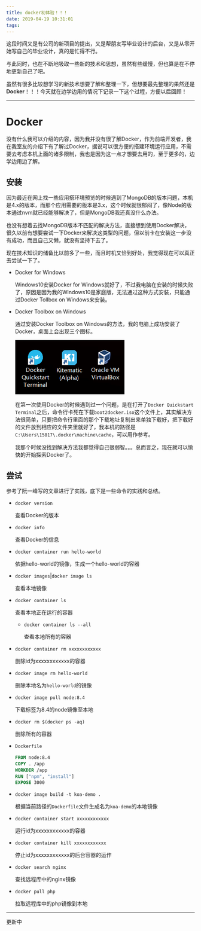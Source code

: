 ```yaml
---
title: docker初体验！！！
date: 2019-04-19 10:31:01
tags:
---
```


这段时间又是有公司的新项目的提出，又是帮朋友写毕业设计的后台，又是从零开始写自己的毕业设计，真的是忙得不行。

与此同时，也在不断地吸取一些新的技术和思想，虽然有些缓慢，但也算是在不停地更新自己了吧。

虽然有很多比较想学习的新技术想要了解和整理一下，但想要最先整理的果然还是**Docker**！！！今天就在边学边用的情况下记录一下这个过程，方便以后回顾！

<!-- more -->

***

# Docker

没有什么我可以介绍的内容，因为我并没有很了解Docker，作为前端开发者，我在我室友的介绍下有了解过Docker，据说可以很方便的搭建环境运行应用，不需要去考虑本机上面的诸多限制，我也是因为这一点才想要去用的，至于更多的，边学边用边了解。

## 安装

因为最近在网上找一些应用搭环境预览的时候遇到了MongoDB的版本问题，本机是4.x的版本，而那个应用需要的版本是3.x，这个时候就很郁闷了，像Node的版本通过nvm就已经能够解决了，但是MongoDB我还真没什么办法。

也没有想着去找MongoDB版本不匹配的解决方法，直接想到使用Docker解决，很久以前有想要尝试一下Docker来解决这类型的问题，但以前卡在安装这一步没有成功，而且自己又懒，就没有坚持下去了。

现在技术知识的储备比以前多了一些，而且时机又恰到好处，我觉得现在可以真正去尝试一下了。

* Docker for Windows

  Windows10安装Docker for Windows就好了，不过我电脑在安装的时候失败了，原因是因为我的Windows10是家庭版，无法通过这种方式安装，只能通过Docker Tollbox on Windows来安装。

* Docker Toolbox on Windows

  通过安装Docker Toolbox on Windows的方法，我的电脑上成功安装了Docker，桌面上会出现三个图标。

  ![桌面图标](docker初体验！！！/1.png)

  在第一次使用Docker的时候遇到过一个问题，是在打开了`Docker Quickstart Terminal`之后，命令行卡死在下载`boot2docker.iso`这个文件上，其实解决方法很简单，只要把命令行里面的那个下载地址复制出来单独下载好，把下载好的文件放到相应的文件夹里就好了，我本机的路径是`C:\Users\15817\.docker\machine\cache`，可以用作参考。

  我那个时候没找到解决方法我都觉得自己很弱智。。。总而言之，现在就可以愉快的开始探索Docker了。

## 尝试

参考了阮一峰写的文章进行了实践，底下是一些命令的实践和总结。

* `docker version`

  查看Docker的版本

* `docker info`

  查看Docker的信息

* `docker container run hello-world`

  依据hello-world的镜像，生成一个hello-world的容器 

* `docker images`|`docker image ls`

  查看本地镜像

* `docker container ls`

  查看本地正在运行的容器

  * `docker container ls --all`

    查看本地所有的容器

* `docker container rm xxxxxxxxxxxx`

    删除id为xxxxxxxxxxxx的容器

* `docker image rm hello-world`

  删除本地名为`hello-world`的镜像

* `docker image pull node:8.4`

  下载标签为8.4的node镜像至本地

* `docker rm $(docker ps -aq)`

  删除所有的容器

* `Dockerfile`

  ```dockerfile
  FROM node:8.4
  COPY . /app
  WORKDIR /app
  RUN ["npm", "install"]
  EXPOSE 3000
  ```

* `docker image build -t koa-demo .`

  根据当前路径的`Dockerfile`文件生成名为`koa-demo`的本地镜像

* `docker container start xxxxxxxxxxxx`

  运行id为xxxxxxxxxxxx的容器

* `docker container kill xxxxxxxxxxxx`

  停止id为xxxxxxxxxxxx的后台容器的运作

* `docker search nginx`

  查找远程库中的nginx镜像

* `docker pull php`

  拉取远程库中的php镜像到本地

***

更新中